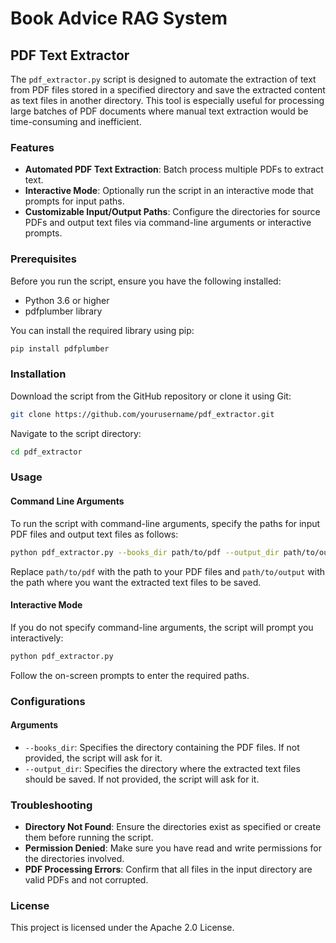 # Book Advice RAG System


## PDF Text Extractor

The `pdf_extractor.py` script is designed to automate the extraction of text from PDF files stored in a specified directory and save the extracted content as text files in another directory. This tool is especially useful for processing large batches of PDF documents where manual text extraction would be time-consuming and inefficient.

### Features

- **Automated PDF Text Extraction**: Batch process multiple PDFs to extract text.
- **Interactive Mode**: Optionally run the script in an interactive mode that prompts for input paths.
- **Customizable Input/Output Paths**: Configure the directories for source PDFs and output text files via command-line arguments or interactive prompts.

### Prerequisites

Before you run the script, ensure you have the following installed:

- Python 3.6 or higher
- pdfplumber library

You can install the required library using pip:

```bash
pip install pdfplumber
```

### Installation

Download the script from the GitHub repository or clone it using Git:

```bash
git clone https://github.com/yourusername/pdf_extractor.git
```

Navigate to the script directory:

```bash
cd pdf_extractor
```

### Usage

#### Command Line Arguments

To run the script with command-line arguments, specify the paths for input PDF files and output text files as follows:

```bash
python pdf_extractor.py --books_dir path/to/pdf --output_dir path/to/output
```

Replace `path/to/pdf` with the path to your PDF files and `path/to/output` with the path where you want the extracted text files to be saved.

#### Interactive Mode

If you do not specify command-line arguments, the script will prompt you interactively:

```bash
python pdf_extractor.py
```

Follow the on-screen prompts to enter the required paths.

### Configurations

#### Arguments

- `--books_dir`: Specifies the directory containing the PDF files. If not provided, the script will ask for it.
- `--output_dir`: Specifies the directory where the extracted text files should be saved. If not provided, the script will ask for it.

### Troubleshooting

- **Directory Not Found**: Ensure the directories exist as specified or create them before running the script.
- **Permission Denied**: Make sure you have read and write permissions for the directories involved.
- **PDF Processing Errors**: Confirm that all files in the input directory are valid PDFs and not corrupted.


### License

This project is licensed under the Apache 2.0 License.